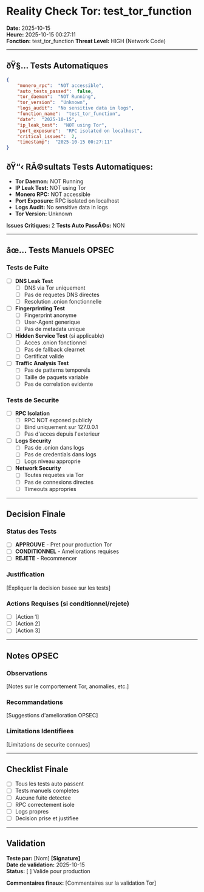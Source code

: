 ﻿# Reality Check Tor: test_tor_function
**Date:** 2025-10-15  
**Heure:** 2025-10-15 00:27:11  
**Fonction:** test_tor_function
**Threat Level:** HIGH (Network Code)

---

## ðŸ§… Tests Automatiques
```json
{
    "monero_rpc":  "NOT accessible",
    "auto_tests_passed":  false,
    "tor_daemon":  "NOT Running",
    "tor_version":  "Unknown",
    "logs_audit":  "No sensitive data in logs",
    "function_name":  "test_tor_function",
    "date":  "2025-10-15",
    "ip_leak_test":  "NOT using Tor",
    "port_exposure":  "RPC isolated on localhost",
    "critical_issues":  2,
    "timestamp":  "2025-10-15 00:27:11"
}
```

## ðŸ“‹ RÃ©sultats Tests Automatiques:
- **Tor Daemon:** NOT Running
- **IP Leak Test:** NOT using Tor
- **Monero RPC:** NOT accessible
- **Port Exposure:** RPC isolated on localhost
- **Logs Audit:** No sensitive data in logs
- **Tor Version:** Unknown

**Issues Critiques:** 2
**Tests Auto PassÃ©s:** NON

---

## âœ… Tests Manuels OPSEC

### Tests de Fuite
- [ ] **DNS Leak Test**
  - [ ] DNS via Tor uniquement
  - [ ] Pas de requetes DNS directes
  - [ ] Resolution .onion fonctionnelle

- [ ] **Fingerprinting Test**
  - [ ] Fingerprint anonyme
  - [ ] User-Agent generique
  - [ ] Pas de metadata unique

- [ ] **Hidden Service Test** (si applicable)
  - [ ] Acces .onion fonctionnel
  - [ ] Pas de fallback clearnet
  - [ ] Certificat valide

- [ ] **Traffic Analysis Test**
  - [ ] Pas de patterns temporels
  - [ ] Taille de paquets variable
  - [ ] Pas de correlation evidente

### Tests de Securite
- [ ] **RPC Isolation**
  - [ ] RPC NOT exposed publicly
  - [ ] Bind uniquement sur 127.0.0.1
  - [ ] Pas d'acces depuis l'exterieur

- [ ] **Logs Security**
  - [ ] Pas de .onion dans logs
  - [ ] Pas de credentials dans logs
  - [ ] Logs niveau approprie

- [ ] **Network Security**
  - [ ] Toutes requetes via Tor
  - [ ] Pas de connexions directes
  - [ ] Timeouts appropries

---

## Decision Finale

### Status des Tests
- [ ] **APPROUVE** - Pret pour production Tor
- [ ] **CONDITIONNEL** - Ameliorations requises
- [ ] **REJETE** - Recommencer

### Justification
[Expliquer la decision basee sur les tests]

### Actions Requises (si conditionnel/rejete)
- [ ] [Action 1]
- [ ] [Action 2]
- [ ] [Action 3]

---

## Notes OPSEC

### Observations
[Notes sur le comportement Tor, anomalies, etc.]

### Recommandations
[Suggestions d'amelioration OPSEC]

### Limitations Identifiees
[Limitations de securite connues]

---

## Checklist Finale

- [ ] Tous les tests auto passent
- [ ] Tests manuels completes
- [ ] Aucune fuite detectee
- [ ] RPC correctement isole
- [ ] Logs propres
- [ ] Decision prise et justifiee

---

## Validation

**Teste par:** [Nom] **[Signature]**  
**Date de validation:** 2025-10-15  
**Status:** [ ] Valide pour production

**Commentaires finaux:**
[Commentaires sur la validation Tor]
